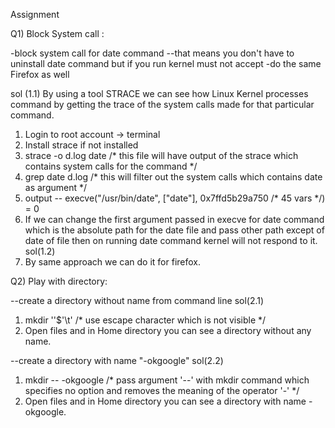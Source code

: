 Assignment 

Q1) Block System call : 

-block system call for date command 
  --that means you don't have to uninstall date command but if you run kernel must not accept 
-do the same Firefox as well

sol (1.1)
By using a tool STRACE we can see how Linux Kernel processes command by getting the trace of the system calls made for that particular command.
1) Login to root account -> terminal
2) Install strace if not installed
3) strace -o d.log date  /* this file will have output of the strace which contains system calls for the command */
4) grep date d.log  /* this will filter out the system calls which contains date as argument */
5) output -- execve("/usr/bin/date", ["date"], 0x7ffd5b29a750 /* 45 vars */) = 0
6) If we can change the first argument passed in execve for date command which is the absolute path for the date file and pass other path except of date of file then on running 
   date command kernel will not respond to it.
sol(1.2)   
1) By same approach we can do it for firefox.

Q2) Play with directory: 

--create a directory without name from command line
sol(2.1)
1) mkdir ''$'\t'   /* use escape character which is not visible */
2) Open files and in Home directory you can see a directory without any name.

--create a directory with name "-okgoogle"
sol(2.2)
1) mkdir -- -okgoogle /* pass argument '--' with mkdir command which specifies no option and removes the meaning of the operator '-' */
2) Open files and in Home directory you can see a directory with name -okgoogle.
